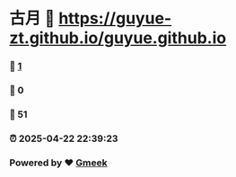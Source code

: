# 古月 :link: https://guyue-zt.github.io/guyue.github.io 
### :page_facing_up: [1](https://guyue-zt.github.io/guyue.github.io/tag.html) 
### :speech_balloon: 0 
### :hibiscus: 51 
### :alarm_clock: 2025-04-22 22:39:23 
### Powered by :heart: [Gmeek](https://github.com/Meekdai/Gmeek)
